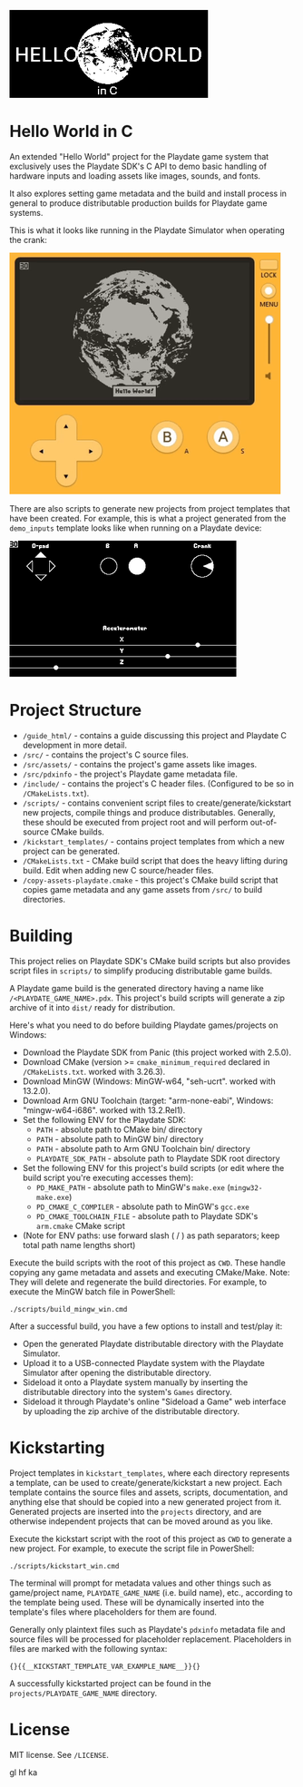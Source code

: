 
![Hello World in C Playdate launcher card](assets/card.png)


# Hello World in C

An extended "Hello World" project for the Playdate game system that exclusively uses the Playdate SDK's C API to demo basic handling of hardware inputs and loading assets like images, sounds, and fonts.

It also explores setting game metadata and the build and install process in general to produce distributable production builds for Playdate game systems.

This is what it looks like running in the Playdate Simulator when operating the crank:

![Preview of Hello World in C running in the Playdate Simulator: still frames of the Earth revolving slowly are displayed on an emulated Playdate screen](assets/hello-world-c-playdate-sim-preview.gif)

There are also scripts to generate new projects from project templates that have been created. For example, this is what a project generated from the `demo_inputs` template looks like when running on a Playdate device:

![Preview of a project generated from the demo_inputs template running on a Playdate device: a screenshot showing a real-time controller map of all Playdate inputs](assets/template-demo_inputs-hw-ss-preview.gif)


# Project Structure

- `/guide_html/` - contains a guide discussing this project and Playdate C development in more detail.
- `/src/` - contains the project's C source files.
- `/src/assets/` - contains the project's game assets like images.
- `/src/pdxinfo` - the project's Playdate game metadata file.
- `/include/` - contains the project's C header files. (Configured to be so in `/CMakeLists.txt`).
- `/scripts/` - contains convenient script files to create/generate/kickstart new projects, compile things and produce distributables. Generally, these should be executed from project root and will perform out-of-source CMake builds.
- `/kickstart_templates/` - contains project templates from which a new project can be generated.
- `/CMakeLists.txt` - CMake build script that does the heavy lifting during build. Edit when adding new C source/header files.
- `/copy-assets-playdate.cmake` - this project's CMake build script that copies game metadata and any game assets from `/src/` to build directories.


# Building

This project relies on Playdate SDK's CMake build scripts but also provides script files in `scripts/` to simplify producing distributable game builds.

A Playdate game build is the generated directory having a name like `/<PLAYDATE_GAME_NAME>.pdx`. This project's build scripts will generate a zip archive of it into `dist/` ready for distribution.

Here's what you need to do before building Playdate games/projects on Windows:

- Download the Playdate SDK from Panic (this project worked with 2.5.0).
- Download CMake (version >= `cmake_minimum_required` declared in `/CMakeLists.txt`. worked with 3.26.3).
- Download MinGW (Windows: MinGW-w64, "seh-ucrt". worked with 13.2.0).
- Download Arm GNU Toolchain (target: "arm-none-eabi", Windows: "mingw-w64-i686". worked with 13.2.Rel1).
- Set the following ENV for the Playdate SDK:
  - `PATH` - absolute path to CMake bin/ directory
  - `PATH` - absolute path to MinGW bin/ directory
  - `PATH` - absolute path to Arm GNU Toolchain bin/ directory
  - `PLAYDATE_SDK_PATH` - absolute path to Playdate SDK root directory
- Set the following ENV for this project's build scripts (or edit where the build script you're executing accesses them):
  - `PD_MAKE_PATH` - absolute path to MinGW's `make.exe` (`mingw32-make.exe`)
  - `PD_CMAKE_C_COMPILER` - absolute path to MinGW's `gcc.exe`
  - `PD_CMAKE_TOOLCHAIN_FILE` - absolute path to Playdate SDK's `arm.cmake` CMake script
- (Note for ENV paths: use forward slash ( / ) as path separators; keep total path name lengths short)

Execute the build scripts with the root of this project as `CWD`. These handle copying any game metadata and assets and executing CMake/Make. Note: They will delete and regenerate the build directories. For example, to execute the MinGW batch file in PowerShell:

```batch
./scripts/build_mingw_win.cmd
```

After a successful build, you have a few options to install and test/play it:

- Open the generated Playdate distributable directory with the Playdate Simulator.
- Upload it to a USB-connected Playdate system with the Playdate Simulator after opening the distributable directory.
- Sideload it onto a Playdate system manually by inserting the distributable directory into the system's `Games` directory.
- Sideload it through Playdate's online "Sideload a Game" web interface by uploading the zip archive of the distributable directory.


# Kickstarting

Project templates in `kickstart_templates`, where each directory represents a template, can be used to create/generate/kickstart a new project. Each template contains the source files and assets, scripts, documentation, and anything else that should be copied into a new generated project from it. Generated projects are inserted into the `projects` directory, and are otherwise independent projects that can be moved around as you like.

Execute the kickstart script with the root of this project as `CWD` to generate a new project. For example, to execute the script file in PowerShell:

```batch
./scripts/kickstart_win.cmd
```

The terminal will prompt for metadata values and other things such as game/project name, `PLAYDATE_GAME_NAME` (i.e. build name), etc., according to the template being used. These will be dynamically inserted into the template's files where placeholders for them are found.

Generally only plaintext files such as Playdate's `pdxinfo` metadata file and source files will be processed for placeholder replacement. Placeholders in files are marked with the following syntax:

```
{}{{__KICKSTART_TEMPLATE_VAR_EXAMPLE_NAME__}}{}
```

A successfully kickstarted project can be found in the `projects/PLAYDATE_GAME_NAME` directory.


# License

MIT license. See `/LICENSE`.


gl hf ka

